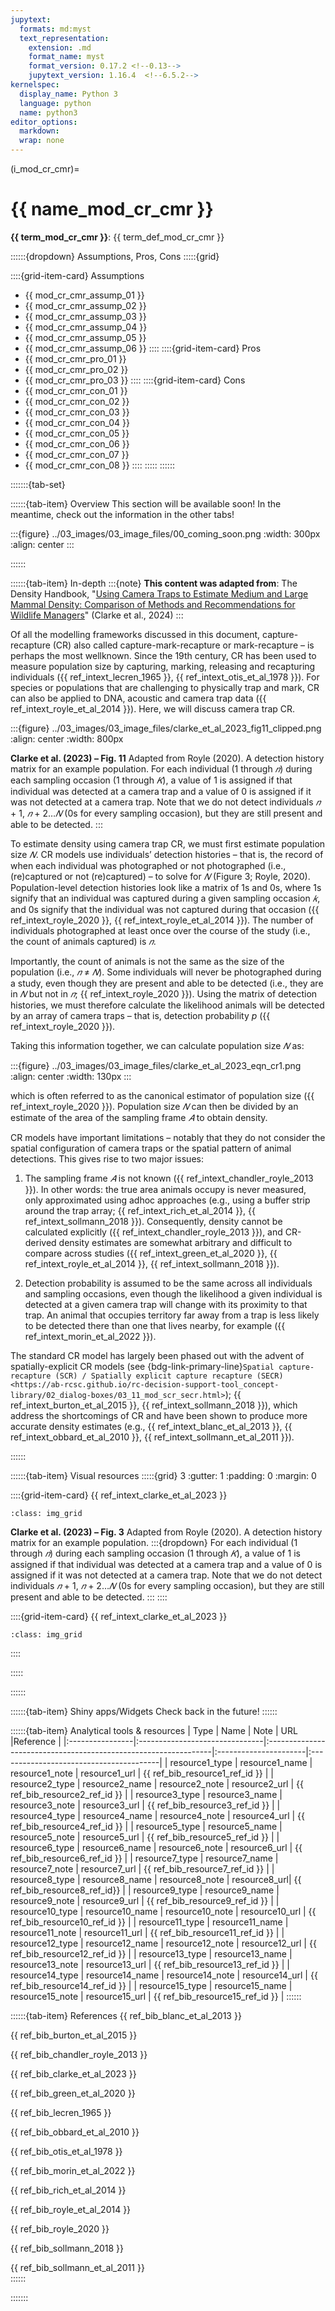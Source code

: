 ```yaml
---
jupytext:
  formats: md:myst
  text_representation:
    extension: .md
    format_name: myst
    format_version: 0.17.2 <!--0.13-->
    jupytext_version: 1.16.4  <!--6.5.2-->
kernelspec:
  display_name: Python 3
  language: python
  name: python3
editor_options: 
  markdown: 
  wrap: none
---
```

(i_mod_cr_cmr)=
# {{ name_mod_cr_cmr }}

**{{ term_mod_cr_cmr }}**: {{ term_def_mod_cr_cmr }}

::::::{dropdown} Assumptions, Pros, Cons
:::::{grid}

::::{grid-item-card} Assumptions
- {{ mod_cr_cmr_assump_01 }}
- {{ mod_cr_cmr_assump_02 }}
- {{ mod_cr_cmr_assump_03 }}
- {{ mod_cr_cmr_assump_04 }}
- {{ mod_cr_cmr_assump_05 }}
- {{ mod_cr_cmr_assump_06 }}
::::
::::{grid-item-card} Pros
- {{ mod_cr_cmr_pro_01 }}
- {{ mod_cr_cmr_pro_02 }}
- {{ mod_cr_cmr_pro_03 }}
::::
::::{grid-item-card} Cons
- {{ mod_cr_cmr_con_01 }}
- {{ mod_cr_cmr_con_02 }}
- {{ mod_cr_cmr_con_03 }}
- {{ mod_cr_cmr_con_04 }}
- {{ mod_cr_cmr_con_05 }}
- {{ mod_cr_cmr_con_06 }}
- {{ mod_cr_cmr_con_07 }}
- {{ mod_cr_cmr_con_08 }}
::::
:::::
::::::

:::::::{tab-set}

::::::{tab-item} Overview
This section will be available soon! In the meantime, check out the information in the other tabs!

:::{figure} ../03_images/03_image_files/00_coming_soon.png
:width: 300px
:align: center
:::

::::::

::::::{tab-item} In-depth
:::{note}
**This content was adapted from**: The Density Handbook, "[Using Camera Traps to Estimate Medium and Large Mammal Density: Comparison of Methods and Recommendations for Wildlife Managers](https://www.researchgate.net/publication/368601884_Using_Camera_Traps_to_Estimate_Medium_and_Large_Mammal_Density_Comparison_of_Methods_and_Recommendations_for_Wildlife_Managers)" (Clarke et al., 2024)
:::

Of all the modelling frameworks discussed in this document, capture-recapture (CR) also called capture-mark-recapture or mark-recapture – is perhaps the most wellknown. Since the 19th century, CR has been used to measure population size by  capturing, marking, releasing and recapturing individuals ({{ ref_intext_lecren_1965 }}, {{ ref_intext_otis_et_al_1978 }}). For species or populations that are challenging to physically trap and mark, CR  can also be applied to DNA, acoustic and camera trap data ({{ ref_intext_royle_et_al_2014 }}). Here,  we will discuss camera trap CR.

:::{figure} ../03_images/03_image_files/clarke_et_al_2023_fig11_clipped.png
:align: center
:width: 800px

**Clarke et al. (2023) – Fig. 11** Adapted from Royle (2020). A detection history matrix for an example population. For each individual (1 through *𝑛*) during each sampling occasion (1 through *𝐾*), a value of 1 is assigned if that individual was detected at a camera trap and a value of 0 is assigned if it was not detected at a camera trap. Note that we do not detect individuals *𝑛* + 1, *𝑛* + 2…*𝑁* (0s for every sampling occasion), but they are still present and able to be detected.
:::

To estimate density using camera trap CR, we must first estimate population size *𝑁*. CR models use individuals’ detection histories – that is, the record of when each individual was photographed or not photographed (i.e., (re)captured or not (re)captured) – to solve for *𝑁* (Figure 3; Royle, 2020). Population-level detection histories look like a matrix of 1s and 0s, where 1s signify that an individual was captured during a given sampling occasion *𝑘*, and 0s signify that the individual was not captured during that occasion ({{ ref_intext_royle_2020 }}, {{ ref_intext_royle_et_al_2014 }}). The number of individuals photographed at least once over the course of the study (i.e., the count of animals captured) is *𝑛*.  

Importantly, the count of animals is not the same as the size of the population (i.e., *𝑛* ≠ *𝑁*). Some individuals will never be photographed during a study, even though they are present and able to be detected (i.e., they are in *𝑁* but not in *𝑛*; {{ ref_intext_royle_2020 }}). Using the matrix of detection histories, we must therefore calculate the likelihood animals will be detected by an array of camera traps – that is, detection probability *p* ({{ ref_intext_royle_2020 }}). 

Taking this information together, we can calculate population size *𝑁* as: 

:::{figure} ../03_images/03_image_files/clarke_et_al_2023_eqn_cr1.png
:align: center
:width: 130px
:::

which is often referred to as the canonical estimator of population size ({{ ref_intext_royle_2020 }}). Population size *𝑁* can then be divided by an estimate of the area of the sampling frame *𝐴* to obtain density. 

CR models have important limitations – notably that they do not consider the spatial configuration of camera traps or the spatial pattern of animal detections. This gives rise to two major issues: 

1. The sampling frame *𝐴* is not known ({{ ref_intext_chandler_royle_2013 }}). In other words: the true area animals occupy is never measured, only approximated using adhoc approaches (e.g., using a buffer strip around the trap array; {{ ref_intext_rich_et_al_2014 }}, {{ ref_intext_sollmann_2018 }}). Consequently, density cannot be calculated explicitly ({{ ref_intext_chandler_royle_2013 }}), and CR-derived density estimates are somewhat arbitrary and difficult to compare across studies ({{ ref_intext_green_et_al_2020 }}, {{ ref_intext_royle_et_al_2014 }}, {{ ref_intext_sollmann_2018 }}).

2. Detection probability is assumed to be the same across all individuals and sampling occasions, even though the likelihood a given individual is detected at a given camera trap will change with its proximity to that trap. An animal that occupies territory far away from a trap is less likely to be detected there than one that lives nearby, for example ({{ ref_intext_morin_et_al_2022 }}). 

The standard CR model has largely been phased out with the advent of spatially-explicit CR models (see {bdg-link-primary-line}`Spatial capture-recapture (SCR) / Spatially explicit capture recapture (SECR)<https://ab-rcsc.github.io/rc-decision-support-tool_concept-library/02_dialog-boxes/03_11_mod_scr_secr.html>`); {{ ref_intext_burton_et_al_2015 }}, {{ ref_intext_sollmann_2018 }}), which address the shortcomings of CR and have been shown to produce more accurate density estimates (e.g., {{ ref_intext_blanc_et_al_2013 }}, {{ ref_intext_obbard_et_al_2010 }}, {{ ref_intext_sollmann_et_al_2011 }}). 

::::::

::::::{tab-item} Visual resources
:::::{grid} 3
:gutter: 1
:padding: 0
:margin: 0

::::{grid-item-card} {{ ref_intext_clarke_et_al_2023 }}
```{figure} ../03_images/03_image_files/clarke_et_al_2023_fig11_clipped.png
:class: img_grid
```
**Clarke et al. (2023) – Fig. 3** Adapted from Royle (2020). A detection history matrix for an example population. 
:::{dropdown}
For each individual (1 through *𝑛*) during each sampling occasion (1 through *𝐾*), a value of 1 is assigned if that individual was detected at a camera trap and a value of 0 is assigned if it was not detected at a camera trap. Note that we do not detect individuals *𝑛* + 1, *𝑛* + 2…*𝑁* (0s for every sampling occasion), but they are still present and able to be detected.
:::
::::

::::{grid-item-card} {{ ref_intext_clarke_et_al_2023 }}
```{figure} ../03_images/03_image_files/clarke_et_al_2023_eqn_cr1.png 
:class: img_grid
```
   
::::

:::::

::::::


::::::{tab-item} Shiny apps/Widgets
Check back in the future!
::::::

::::::{tab-item} Analytical tools & resources
| Type | Name | Note | URL |Reference |
|:----------------|:-------------------------------|:----------------------------------------------------------------|:----------------------|:----------------------------------------|
| resource1_type | resource1_name | resource1_note | resource1_url | {{ ref_bib_resource1_ref_id }} |
| resource2_type | resource2_name | resource2_note | resource2_url | {{ ref_bib_resource2_ref_id }} |
| resource3_type | resource3_name | resource3_note | resource3_url | {{ ref_bib_resource3_ref_id }} |
| resource4_type | resource4_name | resource4_note | resource4_url | {{ ref_bib_resource4_ref_id }} |
| resource5_type | resource5_name | resource5_note | resource5_url | {{ ref_bib_resource5_ref_id }} |
| resource6_type | resource6_name | resource6_note | resource6_url | {{ ref_bib_resource6_ref_id }} |
| resource7_type | resource7_name | resource7_note | resource7_url | {{ ref_bib_resource7_ref_id }} |
| resource8_type | resource8_name | resource8_note | resource8_url| {{ ref_bib_resource8_ref_id}} |
| resource9_type | resource9_name | resource9_note | resource9_url | {{ ref_bib_resource9_ref_id }} |
| resource10_type | resource10_name | resource10_note | resource10_url | {{ ref_bib_resource10_ref_id }} |
| resource11_type | resource11_name | resource11_note | resource11_url | {{ ref_bib_resource11_ref_id }} |
| resource12_type | resource12_name | resource12_note | resource12_url | {{ ref_bib_resource12_ref_id }} |
| resource13_type | resource13_name | resource13_note | resource13_url | {{ ref_bib_resource13_ref_id }} |
| resource14_type | resource14_name | resource14_note | resource14_url | {{ ref_bib_resource14_ref_id }} |
| resource15_type | resource15_name | resource15_note | resource15_url | {{ ref_bib_resource15_ref_id }} |
::::::

::::::{tab-item} References
{{ ref_bib_blanc_et_al_2013 }}

{{ ref_bib_burton_et_al_2015 }}

{{ ref_bib_chandler_royle_2013 }}

{{ ref_bib_clarke_et_al_2023 }}

{{ ref_bib_green_et_al_2020 }}

{{ ref_bib_lecren_1965 }}

{{ ref_bib_obbard_et_al_2010 }}

{{ ref_bib_otis_et_al_1978 }}

{{ ref_bib_morin_et_al_2022 }}

{{ ref_bib_rich_et_al_2014 }}

{{ ref_bib_royle_et_al_2014 }}

{{ ref_bib_royle_2020 }}

{{ ref_bib_sollmann_2018 }} 

{{ ref_bib_sollmann_et_al_2011 }}	
::::::

:::::::